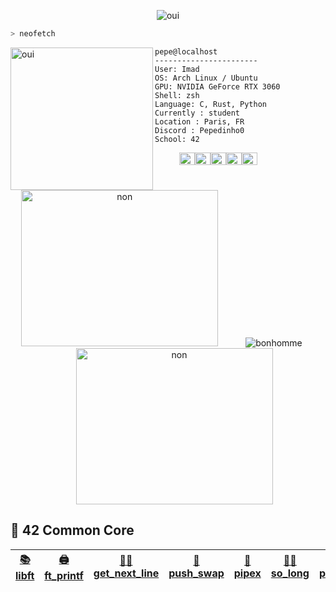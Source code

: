 <p align="center">
  <img alt="oui" src="https://github.com/user-attachments/assets/165be38d-7cc8-4b22-a7d4-cf196136ea70">
</p>




```zsh
> neofetch
```
<!-- <img align="left" alt="oui" src="https://img.freepik.com/premium-photo/iridescent-fluid-texture-background_125540-5994.jpg" width="228" height="228" /> -->
<img align="left" alt="oui" src="https://github.com/user-attachments/assets/98acf9ee-7497-43b0-9207-f20218224011" width="228" height="228" />

```zig
pepe@localhost
-----------------------
User: Imad
OS: Arch Linux / Ubuntu
GPU: NVIDIA GeForce RTX 3060
Shell: zsh
Language: C, Rust, Python
Currently : student
Location : Paris, FR
Discord : Pepedinho0
School: 42
```

<p align="left">
  &nbsp; &nbsp; &nbsp; &nbsp; &nbsp;
<img alt="oui", src="https://www.colorhexa.com/9b9b9b.png" width="25" height="20" /><img alt="oui", src="https://www.colorhexa.com/2e2e2e.png" width="25" height="20" /><img alt="oui", src="https://www.colorhexa.com/ebebea.png" width="25" height="20" /><img alt="oui", src="https://www.colorhexa.com/4c4c4c.png" width="25" height="20" /><img alt="oui", src="https://www.colorhexa.com/0c0c0c.png" width="25" height="20" />
</p>

<p align="center">
    <img alt="non" src="https://github.com/user-attachments/assets/46769460-428a-4522-8d91-8093bde560a6" width="315" height="250" style="margin-right: 20px;" />
  
  <img alt="bonhomme" src="https://github.com/user-attachments/assets/4c856912-5633-409d-bbed-315a01b8d2a7" style="margin: 0 20px;" />
  
  <img alt="non" src="https://github.com/user-attachments/assets/46769460-428a-4522-8d91-8093bde560a6" width="315" height="250" style="margin-left: 20px;" />
</p>

## 🗻 42 Common Core



| [📚 libft](https://github.com/pepedinho/Libft)  | [🖨️ ft_printf](https://github.com/pepedinho/printf_OK) | [👨‍🔧 get_next_line](https://github.com/pepedinho/get_next_line) | [🧮 push_swap](https://github.com/pepedinho/push_swap) | [🔀 pipex](https://github.com/pepedinho/pipex)  | [🧝‍♂️ so_long](https://github.com/pepedinho/so_long.git) | [👴 philosopher](https://github.com/pepedinho/philosopher.git) | [💻 minishell](https://github.com/pepedinho/minishell.git) | [🧊 cub3D](https://github.com/pepedinho/cube3D.git)  | [🖥️ webserv](https://github.com/pepedinho/webserv.git)  | [🐳 inception](https://github.com/pepedinho/inception.git)
|--|--|--|--|--|--|--|--|--|--|--|

</td>
